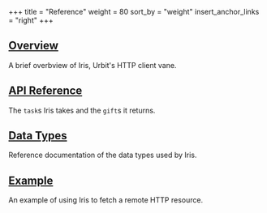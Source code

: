 +++
title = "Reference"
weight = 80
sort_by = "weight"
insert_anchor_links = "right"
+++

## [Overview](/system/kernel/iris)

A brief overbview of Iris, Urbit's HTTP client vane.

## [API Reference](/system/kernel/arvo/eyre/tasks)

The `task`s Iris takes and the `gift`s it returns.

## [Data Types](/system/kernel/arvo/iris/data-types)

Reference documentation of the data types used by Iris.

## [Example](/system/kernel/iris/examples/example)

An example of using Iris to fetch a remote HTTP resource.
